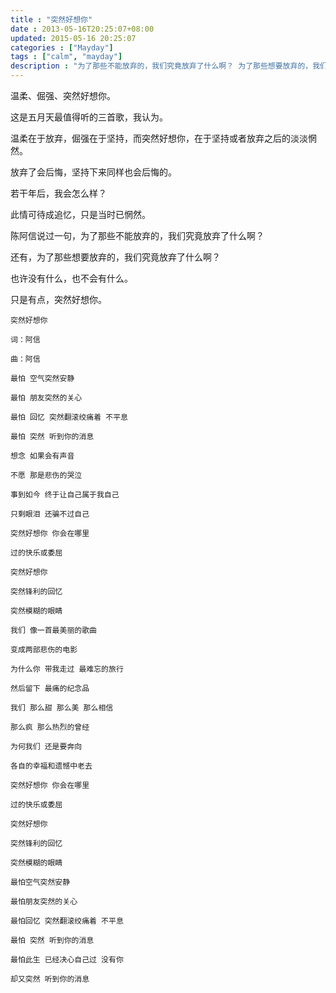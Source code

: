 ```yaml
---
title : "突然好想你"
date : 2013-05-16T20:25:07+08:00
updated: 2015-05-16 20:25:07
categories : ["Mayday"]
tags : ["calm", "mayday"]
description : "为了那些不能放弃的，我们究竟放弃了什么啊？ 为了那些想要放弃的，我们究竟放弃了什么啊？ 也许没有什么，也不会有什么。 只是有点，突然好想你。"
---
```


温柔、倔强、突然好想你。

这是五月天最值得听的三首歌，我认为。

温柔在于放弃，倔强在于坚持，而突然好想你，在于坚持或者放弃之后的淡淡惘然。

放弃了会后悔，坚持下来同样也会后悔的。

若干年后，我会怎么样？

此情可待成追忆，只是当时已惘然。

陈阿信说过一句，为了那些不能放弃的，我们究竟放弃了什么啊？

还有，为了那些想要放弃的，我们究竟放弃了什么啊？

也许没有什么，也不会有什么。

只是有点，突然好想你。

```
突然好想你

词：阿信

曲：阿信

最怕 空气突然安静

最怕 朋友突然的关心

最怕 回忆 突然翻滚绞痛着 不平息

最怕 突然 听到你的消息

想念 如果会有声音

不愿 那是悲伤的哭泣

事到如今 终于让自己属于我自己

只剩眼泪 还骗不过自己

突然好想你 你会在哪里

过的快乐或委屈

突然好想你

突然锋利的回忆

突然模糊的眼睛

我们 像一首最美丽的歌曲

变成两部悲伤的电影

为什么你 带我走过 最难忘的旅行

然后留下 最痛的纪念品

我们 那么甜 那么美 那么相信

那么疯 那么热烈的曾经

为何我们 还是要奔向

各自的幸福和遗憾中老去

突然好想你 你会在哪里

过的快乐或委屈

突然好想你

突然锋利的回忆

突然模糊的眼睛

最怕空气突然安静

最怕朋友突然的关心

最怕回忆 突然翻滚绞痛着 不平息

最怕 突然 听到你的消息

最怕此生 已经决心自己过 没有你 

却又突然 听到你的消息
```
    
